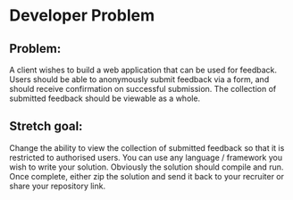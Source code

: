 # Developer Problem
## Problem:
A client wishes to build a web application that can be used for feedback.
Users should be able to anonymously submit feedback via a form, and should receive confirmation on successful submission.
The collection of submitted feedback should be viewable as a whole.

## Stretch goal:
Change the ability to view the collection of submitted feedback so that it is restricted to authorised users.
You can use any language / framework you wish to write your solution. Obviously the solution should compile and run.
Once complete, either zip the solution and send it back to your recruiter or share your repository link.
